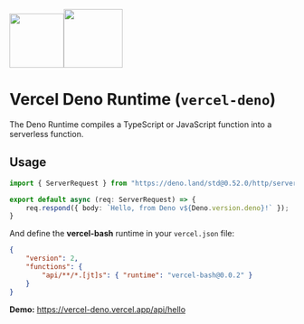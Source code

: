 [<img src="https://assets.vercel.com/image/upload/v1588805858/repositories/vercel/logo.png" height="96"><img src="https://raw.githubusercontent.com/denolib/high-res-deno-logo/master/deno_hr_circle.svg" height="104" />](https://github.com/TooTallNate/vercel-deno)

# Vercel Deno Runtime (`vercel-deno`)

The Deno Runtime compiles a TypeScript or JavaScript function into a serverless
function.


## Usage

```typescript
import { ServerRequest } from "https://deno.land/std@0.52.0/http/server.ts";

export default async (req: ServerRequest) => {
	req.respond({ body: `Hello, from Deno v${Deno.version.deno}!` });
}
```

And define the **vercel-bash** runtime in your `vercel.json` file:

```json
{
	"version": 2,
	"functions": {
		"api/**/*.[jt]s": { "runtime": "vercel-bash@0.0.2" }
	}
}
```

**Demo:** https://vercel-deno.vercel.app/api/hello
